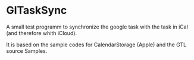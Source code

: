 GITaskSync
==========

A small test programm to synchronize the google task with
the task in iCal (and therefore whith iCloud).

It is based on the sample codes for CalendarStorage (Apple) and the GTL source
Samples.

